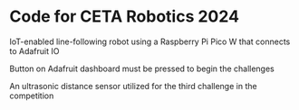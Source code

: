 # Code for CETA Robotics 2024

IoT-enabled line-following robot using a Raspberry Pi Pico W that connects to Adafruit IO

Button on Adafruit dashboard must be pressed to begin the challenges

An ultrasonic distance sensor utilized for the third challenge in the competition


